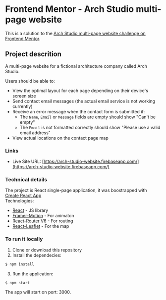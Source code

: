 # Frontend Mentor - Arch Studio multi-page website

This is a solution to the [Arch Studio multi-page website challenge on Frontend Mentor](https://www.frontendmentor.io/challenges/arch-studio-multipage-website-wNIbOFYR6).

## Project descrition

A multi-page website for a fictional architecture company called Arch Studio. 

Users should be able to:

- View the optimal layout for each page depending on their device's screen size
- Send contact email messages (the actual email service is not working currently)
- Receive an error message when the contact form is submitted if:
  - The `Name`, `Email` or `Message` fields are empty should show "Can't be empty"
  - The `Email` is not formatted correctly should show "Please use a valid email address"
- View actual locations on the contact page map

### Links

- Live Site URL: [https://arch-studio-website.firebaseapp.com/](https://arch-studio-website.firebaseapp.com/)

### Technical details

The project is React single-page application, it was boostrapped with [Create React App](https://create-react-app.dev/)<br>
Technologies:
- [React](https://reactjs.org/) - JS library
- [Framer-Motion](https://www.framer.com/motion/) - For animaton
- [React-Router V6](https://reactrouter.com/docs/en/v6) - For routing
- [React-Leaflet](https://react-leaflet.js.org/) - For the map

### **To run it locally**

1. Clone or download this repository
2. Install the dependecies:
```sh
$ npm install
```
3. Run the application:
```sh
$ npm start
```
The app will start on port: 3000.